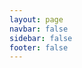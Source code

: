 ```yaml
---
layout: page
navbar: false
sidebar: false
footer: false
---
```


<script setup>
import WebglShadowMapPointlight from "./components/WebglShadowMapPointlight.vue"
</script>

<WebglShadowMapPointlight />